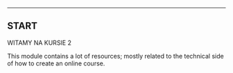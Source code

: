 
---
START
---

WITAMY NA KURSIE 2

This module contains a lot of resources; mostly related to the technical side of how to create an online course. 

<div class="container">
<div class="row">
  <div class="col-md-4"><iframe width="150" height="70 src="https://www.youtube.com/embed/4VNWOjHmulM" frameborder="0" allow="autoplay; encrypted-media" allowfullscreen></iframe></div>
  <div class="col-md-4"><iframe width="150" height="70 src="https://www.youtube.com/embed/pLbg2p6scQY" frameborder="0" allow="autoplay; encrypted-media" allowfullscreen></iframe></div>
  <div class="col-md-4"><iframe width="150" height="70 src="https://www.youtube.com/embed/Rq9bMivLDQg" frameborder="0" allow="autoplay; encrypted-media" allowfullscreen></iframe></div>
</div>
</div>  
